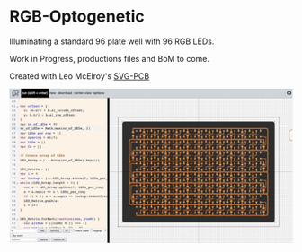 # RGB-Optogenetic

Illuminating a standard 96 plate well with 96 RGB LEDs.

Work in Progress, productions files and BoM to come.

Created with Leo McElroy's [SVG-PCB](http://leomcelroy.com/svg-pcb/)

![](images/hero.jpg)
